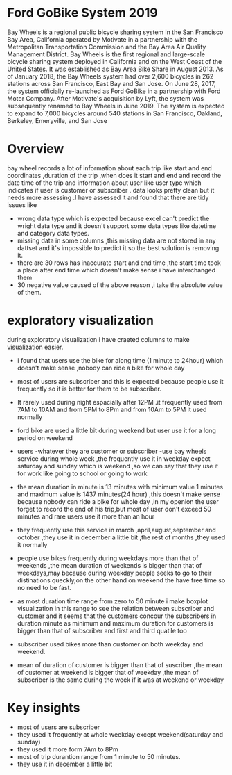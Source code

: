 # Ford GoBike System 2019
Bay Wheels is a regional public bicycle sharing system in the San Francisco Bay Area, California operated by Motivate in a partnership with the Metropolitan Transportation Commission and the Bay Area Air Quality Management District. Bay Wheels is the first regional and large-scale bicycle sharing system deployed in California and on the West Coast of the United States. It was established as Bay Area Bike Share in August 2013. As of January 2018, the Bay Wheels system had over 2,600 bicycles in 262 stations across San Francisco, East Bay and San Jose. On June 28, 2017, the system officially re-launched as Ford GoBike in a partnership with Ford Motor Company. After Motivate's acquisition by Lyft, the system was subsequently renamed to Bay Wheels in June 2019. The system is expected to expand to 7,000 bicycles around 540 stations in San Francisco, Oakland, Berkeley, Emeryville, and San Jose
# Overview
bay wheel records a lot of information about each trip like start and end coordinates ,duration of the trip ,when does it start and end and record the date time of the trip and information about user like user type which indicates if user is customer or subscriber . 
data looks pretty clean but it needs more assessing .I have assessed it and found that there are tidy issues like 
- wrong data type which is expected because excel can't predict the wright data type 
 and it doesn't support some data types like datetime and category data types.
- missing data in some columns ,this missing data are not stored in any dattset and it's impossible to predict it so the best solution is removing it.
- there are 30 rows has inaccurate start and end time ,the start time took a place after end time which doesn't make sense i have interchanged them 
- 30 negative value caused of the above reason ,i take the absolute value of them.
# exploratory visualization
 during exploratory visualization i have craeted columns to make visualization easier. 
 - i found that users use the bike for along time (1 minute to 24hour) which doesn't make sense ,nobody can ride a bike for whole day
 - most of users are subscriber and this is expected because people use it frequently so it is better for them to be subscriber.
 - It rarely used during night espacially after 12PM .it frequently used from 7AM to 10AM and from 5PM to 8Pm and from 10Am to 5PM it used normally
 - ford bike are used a little bit during weekend but user use it for a long period on weekend
 - users -whatever they are customer or subscriber -use bay wheels service during whole week ,the frequently use it in weekday expect saturday and sunday which is weekend ,so we can say that they use it for work like going to school or going to work
 - the mean duration in minute is 13 minutes with minimum value 1 minutes and maximum value is 1437 minutes(24 hour) ,this doesn't make sense because nobody can ride a bike for whole day ,in my openion the user forget to record the end of his trip,but most of user don't exceed 50 minutes and rare users use it more than an hour
 - they frequently use this service in march ,april,august,september and october ,they use it in december a little bit ,the rest of months ,they used it normally
- people use bikes frequently during weekdays more than that of weekends ,the mean duration of weekends is bigger than that of weekdays,may because during weekday people seeks to go to their distinations queckly,on the other hand on weekend the have free time so no need to be fast.
- as most duration time range from zero to 50 minute i make boxplot visualization in this range to see the relation between subscriber and customer and it seems that the customers concour the subscribers in duration minute as minimum and maximum duration for customers is bigger than that of subscriber and first and third quatile too

- subscriber used bikes more than customer on both weekday and weekend.
- mean of duration of customer is bigger than that of suscriber ,the mean of customer at weekend is bigger that of weekday ,the mean of subscriber is the same during the week if it was at weekend or weekday 
# Key insights
- most of users are subscriber 
- they used it frequently at whole weekday except weekend(saturday and sunday)
- they used it more form 7Am to 8Pm
- most of trip durantion range from 1 minute to 50 minutes.
- they use it in december a little bit








